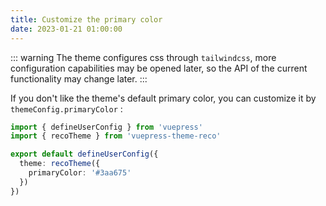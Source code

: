 ```yaml
---
title: Customize the primary color
date: 2023-01-21 01:00:00
---
```


::: warning
The theme configures css through `tailwindcss`, more configuration capabilities may be opened later, so the API of the current functionality may change later.
:::

If you don't like the theme's default primary color, you can customize it by `themeConfig.primaryColor` :

```ts
import { defineUserConfig } from 'vuepress'
import { recoTheme } from 'vuepress-theme-reco'

export default defineUserConfig({
  theme: recoTheme({
    primaryColor: '#3aa675'
  })
})
```